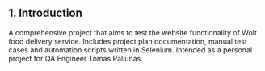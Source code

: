 ## 1. Introduction
A comprehensive project that aims to test the website functionality of Wolt food delivery service. Includes project plan documentation, manual test cases and automation scripts written in Selenium. Intended as a personal project for QA Engineer Tomas Paliūnas.
